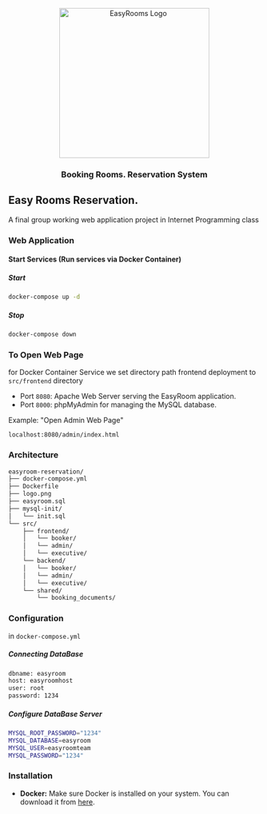 ﻿<p align="center">
  <img src="https://github.com/NiceVani/internet/blob/main/logo.png?raw=true" alt="EasyRooms Logo" width="300px" height="300px">
</p>
<h3 align="center">
  Booking Rooms. Reservation System
</h3>

## Easy Rooms Reservation.

A final group working web application project in Internet Programming class

### Web Application

#### Start Services (Run services via Docker Container)

##### Start

```bash
docker-compose up -d
```

##### Stop

```bash
docker-compose down
```

### To Open Web Page

for Docker Container Service we set directory path frontend deployment to `src/frontend` directory

- Port `8080`: Apache Web Server serving the EasyRoom application.
- Port `8000`: phpMyAdmin for managing the MySQL database.

Example: "Open Admin Web Page"

```base
localhost:8080/admin/index.html
```

### Architecture

```bash
easyroom-reservation/
├── docker-compose.yml
├── Dockerfile
├── logo.png
├── easyroom.sql
├── mysql-init/
│   └── init.sql
└── src/
    ├── frontend/
    │   └── booker/
    │   └── admin/
    │   └── executive/
    └── backend/
    │   └── booker/
    │   └── admin/
    │   └── executive/
    └── shared/
        └── booking_documents/
```

### Configuration

in `docker-compose.yml`

##### Connecting DataBase

```bash
dbname: easyroom
host: easyroomhost
user: root
password: 1234
```

##### Configure DataBase Server

```bash
MYSQL_ROOT_PASSWORD="1234"
MYSQL_DATABASE=easyroom
MYSQL_USER=easyroomteam
MYSQL_PASSWORD="1234"
```

### Installation

- **Docker:** Make sure Docker is installed on your system. You can download it from [here](https://www.docker.com/get-started).
